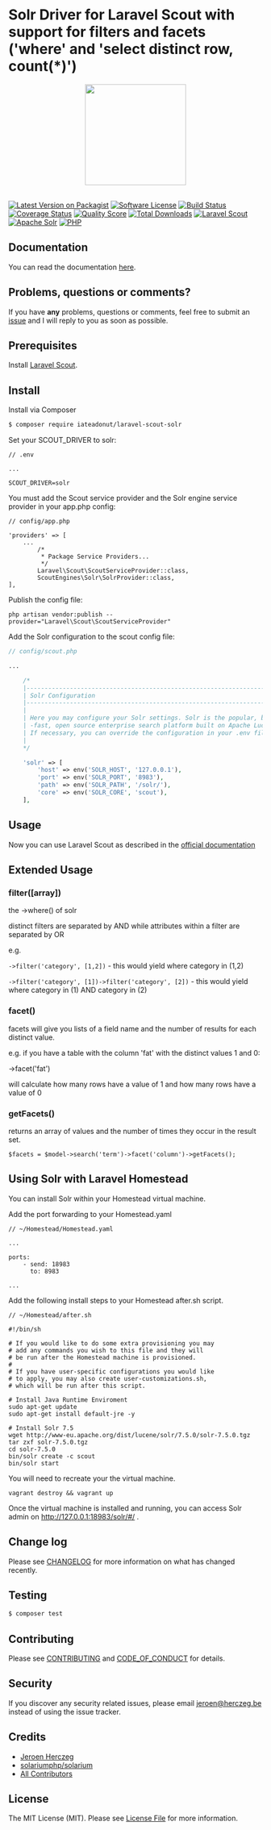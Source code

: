 # Solr Driver for Laravel Scout with support for filters and facets ('where' and 'select distinct row, count(*)')

<p align="center"><img src="http://lucene.apache.org/solr/assets/identity/Solr_Logo_on_white.png" width="200px"><br><br></p>

[![Latest Version on Packagist][ico-version]][link-packagist]
[![Software License][ico-license]](LICENSE.md)
[![Build Status][ico-travis]][link-travis]
[![Coverage Status][ico-scrutinizer]][link-scrutinizer]
[![Quality Score][ico-code-quality]][link-code-quality]
[![Total Downloads][ico-downloads]][link-downloads]
[![Laravel Scout][ico-laravel-scout]][link-laravel-scout]
[![Apache Solr][ico-solr]][link-solr]
[![PHP][ico-php]][link-php]

## Documentation

You can read the documentation [here](https://solr-driver-for-laravel-scout.readthedocs.io/en/latest/).

## Problems, questions or comments?

If you have **any** problems, questions or comments, feel free to submit an [issue](link-issue) and I will reply to you as soon as possible.


## Prerequisites

Install [Laravel Scout](https://laravel.com/docs/8.x/scout).

## Install

Install via Composer

``` bash
$ composer require iateadonut/laravel-scout-solr
```

Set your SCOUT_DRIVER to solr:

```
// .env

...

SCOUT_DRIVER=solr
```


You must add the Scout service provider and the Solr engine service provider in your app.php config:

```
// config/app.php

'providers' => [
    ...
        /*
         * Package Service Providers...
         */
        Laravel\Scout\ScoutServiceProvider::class,
        ScoutEngines\Solr\SolrProvider::class,
],
```

Publish the config file:

```php artisan vendor:publish --provider="Laravel\Scout\ScoutServiceProvider"```

Add the Solr configuration to the scout config file:

```php
// config/scout.php

...

    /*
    |--------------------------------------------------------------------------
    | Solr Configuration
    |--------------------------------------------------------------------------
    |
    | Here you may configure your Solr settings. Solr is the popular, blazing
    | -fast, open source enterprise search platform built on Apache Lucene.
    | If necessary, you can override the configuration in your .env file.
    |
    */

    'solr' => [
        'host' => env('SOLR_HOST', '127.0.0.1'),
        'port' => env('SOLR_PORT', '8983'),
        'path' => env('SOLR_PATH', '/solr/'),
        'core' => env('SOLR_CORE', 'scout'),
    ],
```

## Usage

Now you can use Laravel Scout as described in the [official documentation](https://laravel.com/docs/5.7/scout)

## Extended Usage

### filter([array])

the ->where() of solr

distinct filters are separated by AND while attributes within  a filter are separated by OR

e.g.

````->filter('category', [1,2])```` - this would yield where category in (1,2)

````->filter('category', [1])->filter('category', [2])```` - this would yield where category in (1) AND category in (2)

### facet()

facets will give you lists of a field name and the number of results for each distinct value.

e.g. if you have a table with the column 'fat' with the distinct values 1 and 0:

->facet('fat')

will calculate how many rows have a value of 1 and how many rows have a value of 0

### getFacets()

returns an array of values and the number of times they occur in the result set.

````$facets = $model->search('term')->facet('column')->getFacets();````

## Using Solr with Laravel Homestead

You can install Solr within your Homestead virtual machine.

Add the port forwarding to your Homestead.yaml

```
// ~/Homestead/Homestead.yaml

...

ports:
    - send: 18983
      to: 8983
      
...
```

Add the following install steps to your Homestead after.sh script.

```
// ~/Homestead/after.sh

#!/bin/sh

# If you would like to do some extra provisioning you may
# add any commands you wish to this file and they will
# be run after the Homestead machine is provisioned.
#
# If you have user-specific configurations you would like
# to apply, you may also create user-customizations.sh,
# which will be run after this script.

# Install Java Runtime Enviroment
sudo apt-get update
sudo apt-get install default-jre -y

# Install Solr 7.5
wget http://www-eu.apache.org/dist/lucene/solr/7.5.0/solr-7.5.0.tgz
tar zxf solr-7.5.0.tgz
cd solr-7.5.0
bin/solr create -c scout
bin/solr start

```

You will need to recreate your the virtual machine.

```
vagrant destroy && vagrant up
```

Once the virtual machine is installed and running, you can access Solr admin on http://127.0.0.1:18983/solr/#/ .

## Change log

Please see [CHANGELOG](CHANGELOG.md) for more information on what has changed recently.

## Testing

``` bash
$ composer test
```

## Contributing

Please see [CONTRIBUTING](CONTRIBUTING.md) and [CODE_OF_CONDUCT](CODE_OF_CONDUCT.md) for details.

## Security

If you discover any security related issues, please email jeroen@herczeg.be instead of using the issue tracker.

## Credits

- [Jeroen Herczeg][link-author]
- [solariumphp/solarium](https://github.com/solariumphp/solarium)
- [All Contributors][link-contributors]

## License

The MIT License (MIT). Please see [License File](LICENSE.md) for more information.

[ico-version]: https://img.shields.io/packagist/v/jeroenherczeg/laravel-scout-solr.svg?style=flat-square
[ico-license]: https://img.shields.io/badge/license-MIT-brightgreen.svg?style=flat-square
[ico-travis]: https://img.shields.io/travis/jeroenherczeg/laravel-scout-solr/master.svg?style=flat-square
[ico-scrutinizer]: https://img.shields.io/scrutinizer/coverage/g/jeroenherczeg/laravel-scout-solr.svg?style=flat-square
[ico-code-quality]: https://img.shields.io/scrutinizer/g/jeroenherczeg/laravel-scout-solr.svg?style=flat-square
[ico-downloads]: https://img.shields.io/packagist/dt/jeroenherczeg/laravel-scout-solr.svg?style=flat-square
[ico-laravel-scout]: https://img.shields.io/badge/laravel%20scout-v5-blue.svg?style=flat-square
[ico-solr]: https://img.shields.io/badge/apache%20solr-7.5-blue.svg?style=flat-square
[ico-php]: https://img.shields.io/badge/php-7-blue.svg?style=flat-square

[link-packagist]: https://packagist.org/packages/jeroenherczeg/laravel-scout-solr
[link-travis]: https://travis-ci.org/jeroenherczeg/laravel-scout-solr
[link-scrutinizer]: https://scrutinizer-ci.com/g/jeroenherczeg/laravel-scout-solr/code-structure
[link-code-quality]: https://scrutinizer-ci.com/g/jeroenherczeg/laravel-scout-solr
[link-downloads]: https://packagist.org/packages/jeroenherczeg/laravel-scout-solr
[link-author]: https://github.com/jeroenherczeg
[link-contributors]: ../../contributors
[link-laravel-scout]: https://laravel.com/docs/5.7/scout
[link-solr]: http://lucene.apache.org/solr/
[link-php]: http://php.net/
[link-issues]: https://github.com/jeroenherczeg/laravel-scout-solr/issues
